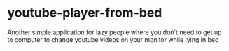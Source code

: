 # youtube-player-from-bed
Another simple application for lazy people where you don't need to get up to computer to change youtube videos on your monitor while lying in bed
